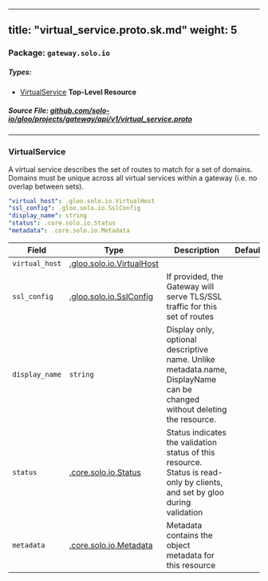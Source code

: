 
---
title: "virtual_service.proto.sk.md"
weight: 5
---

<!-- Code generated by solo-kit. DO NOT EDIT. -->


### Package: `gateway.solo.io` 
##### Types:


- [VirtualService](#VirtualService) **Top-Level Resource**
  



##### Source File: [github.com/solo-io/gloo/projects/gateway/api/v1/virtual_service.proto](https://github.com/solo-io/gloo/blob/master/projects/gateway/api/v1/virtual_service.proto)





---
### <a name="VirtualService">VirtualService</a>

 
A virtual service describes the set of routes to match for a set of domains.
Domains must be unique across all virtual services within a gateway (i.e. no overlap between sets).

```yaml
"virtual_host": .gloo.solo.io.VirtualHost
"ssl_config": .gloo.solo.io.SslConfig
"display_name": string
"status": .core.solo.io.Status
"metadata": .core.solo.io.Metadata

```

| Field | Type | Description | Default |
| ----- | ---- | ----------- |----------- | 
| `virtual_host` | [.gloo.solo.io.VirtualHost](../../../../gloo/api/v1/proxy.proto.sk#VirtualHost) |  |  |
| `ssl_config` | [.gloo.solo.io.SslConfig](../../../../gloo/api/v1/proxy.proto.sk#SslConfig) | If provided, the Gateway will serve TLS/SSL traffic for this set of routes |  |
| `display_name` | `string` | Display only, optional descriptive name. Unlike metadata.name, DisplayName can be changed without deleting the resource. |  |
| `status` | [.core.solo.io.Status](../../../../../../solo-kit/api/v1/status.proto.sk#Status) | Status indicates the validation status of this resource. Status is read-only by clients, and set by gloo during validation |  |
| `metadata` | [.core.solo.io.Metadata](../../../../../../solo-kit/api/v1/metadata.proto.sk#Metadata) | Metadata contains the object metadata for this resource |  |





<!-- Start of HubSpot Embed Code -->
<script type="text/javascript" id="hs-script-loader" async defer src="//js.hs-scripts.com/5130874.js"></script>
<!-- End of HubSpot Embed Code -->
